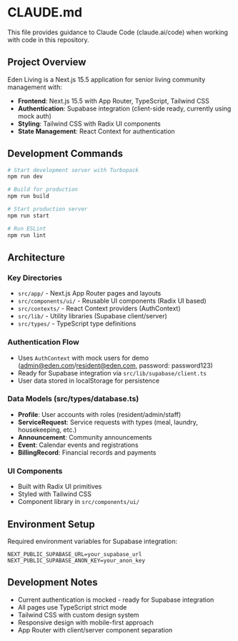 # CLAUDE.md

This file provides guidance to Claude Code (claude.ai/code) when working with code in this repository.

## Project Overview

Eden Living is a Next.js 15.5 application for senior living community management with:
- **Frontend**: Next.js 15.5 with App Router, TypeScript, Tailwind CSS
- **Authentication**: Supabase integration (client-side ready, currently using mock auth)
- **Styling**: Tailwind CSS with Radix UI components
- **State Management**: React Context for authentication

## Development Commands

```bash
# Start development server with Turbopack
npm run dev

# Build for production
npm run build

# Start production server
npm run start

# Run ESLint
npm run lint
```

## Architecture

### Key Directories
- `src/app/` - Next.js App Router pages and layouts
- `src/components/ui/` - Reusable UI components (Radix UI based)
- `src/contexts/` - React Context providers (AuthContext)
- `src/lib/` - Utility libraries (Supabase client/server)
- `src/types/` - TypeScript type definitions

### Authentication Flow
- Uses `AuthContext` with mock users for demo (admin@eden.com/resident@eden.com, password: password123)
- Ready for Supabase integration via `src/lib/supabase/client.ts`
- User data stored in localStorage for persistence

### Data Models (src/types/database.ts)
- **Profile**: User accounts with roles (resident/admin/staff)
- **ServiceRequest**: Service requests with types (meal, laundry, housekeeping, etc.)
- **Announcement**: Community announcements
- **Event**: Calendar events and registrations
- **BillingRecord**: Financial records and payments

### UI Components
- Built with Radix UI primitives
- Styled with Tailwind CSS
- Component library in `src/components/ui/`

## Environment Setup

Required environment variables for Supabase integration:
```env
NEXT_PUBLIC_SUPABASE_URL=your_supabase_url
NEXT_PUBLIC_SUPABASE_ANON_KEY=your_anon_key
```

## Development Notes

- Current authentication is mocked - ready for Supabase integration
- All pages use TypeScript strict mode
- Tailwind CSS with custom design system
- Responsive design with mobile-first approach
- App Router with client/server component separation